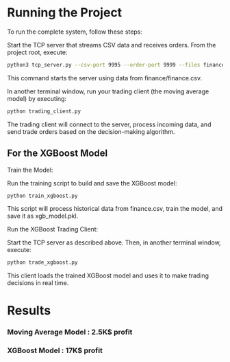# Running the Project

To run the complete system, follow these steps:

Start the TCP server that streams CSV data and receives orders. From the project root, execute:

```bash
python3 tcp_server.py --csv-port 9995 --order-port 9999 --files finance/finance.csv
```

This command starts the server using data from finance/finance.csv.

In another terminal window, run your trading client (the moving average model) by executing:

```bash
python trading_client.py
```

The trading client will connect to the server, process incoming data, and send trade orders based on the decision-making algorithm.


## For the XGBoost Model

Train the Model:

Run the training script to build and save the XGBoost model:

```bash
python train_xgboost.py
```

This script will process historical data from finance.csv, train the model, and save it as xgb_model.pkl.

Run the XGBoost Trading Client:

Start the TCP server as described above. Then, in another terminal window, execute:

```bash
python trade_xgboost.py
```

This client loads the trained XGBoost model and uses it to make trading decisions in real time.

# Results

### Moving Average Model : 2.5K$ profit

### XGBoost Model : 17K$ profit